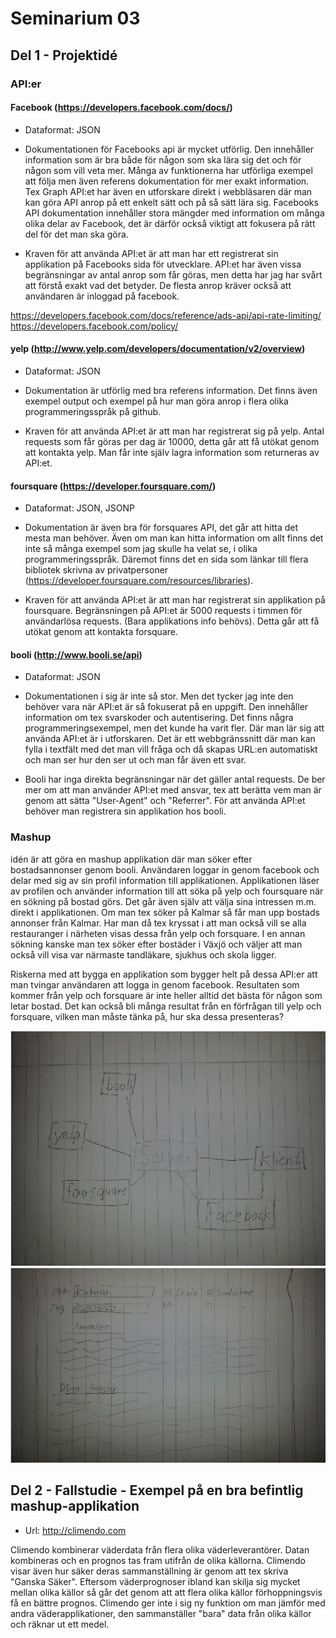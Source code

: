 Seminarium 03
=============

Del 1 - Projektidé
------------------

### API:er

#### Facebook (https://developers.facebook.com/docs/)

* Dataformat: JSON

* Dokumentationen för Facebooks api är mycket utförlig. Den innehåller information som är bra både för någon som ska lära sig det och för någon som vill veta mer. Många av funktionerna har utförliga exempel att följa men även referens dokumentation för mer exakt information. Tex Graph API:et har även en utforskare direkt i webbläsaren där man kan göra API anrop på ett enkelt sätt och på så sätt lära sig. Facebooks API dokumentation innehåller stora mängder med information om många olika delar av Facebook, det är därför också viktigt att fokusera på rätt del för det man ska göra.

* Kraven för att använda API:et är att man har ett registrerat sin applikation på Facebooks sida för utvecklare. API:et har även vissa begränsningar av antal anrop som får göras, men detta har jag har svårt att förstå exakt vad det betyder. De flesta anrop kräver också att användaren är inloggad på facebook.

https://developers.facebook.com/docs/reference/ads-api/api-rate-limiting/
https://developers.facebook.com/policy/


#### yelp (http://www.yelp.com/developers/documentation/v2/overview)

* Dataformat: JSON

* Dokumentation är utförlig med bra referens information. Det finns även exempel output och exempel på hur man göra anrop i flera olika programmeringsspråk på github.

* Kraven för att använda API:et är att man har registrerat sig på yelp. Antal requests som får göras per dag är 10000, detta går att få utökat genom att kontakta yelp. Man får inte själv lagra information som returneras av API:et.

#### foursquare (https://developer.foursquare.com/)

* Dataformat: JSON, JSONP

* Dokumentation är även bra för forsquares API, det går att hitta det mesta man behöver. Även om man kan hitta information om allt finns det inte så många exempel som jag skulle ha velat se, i olika programmeringsspråk. Däremot finns det en sida som länkar till flera bibliotek skrivna av privatpersoner (https://developer.foursquare.com/resources/libraries). 

* Kraven för att använda API:et är att man har registrerat sin applikation på foursquare. Begränsningen på API:et är 5000 requests  i timmen för användarlösa requests. (Bara applikations info behövs). Detta går att få utökat genom att kontakta forsquare.

#### booli (http://www.booli.se/api)

* Dataformat: JSON

* Dokumentationen i sig är inte så stor. Men det tycker jag inte den behöver vara när API:et är så fokuserat på en uppgift. Den innehåller information om tex svarskoder och autentisering. Det finns några programmeringsexempel, men det kunde ha varit fler. Där man lär sig att använda API:et är i utforskaren. Det är ett webbgränssnitt där man kan fylla i textfält med det man vill fråga och då skapas URL:en automatiskt och man ser hur den ser ut och man får även ett svar.

* Booli har inga direkta begränsningar när det gäller antal requests. De ber mer om att man använder API:et med ansvar, tex att berätta vem man är genom att sätta "User-Agent" och "Referrer". För att använda API:et behöver man registrera sin applikation hos booli.

### Mashup

idén är att göra en mashup applikation där man söker efter bostadsannonser genom booli. Användaren loggar in genom facebook och delar med sig av sin profil information till applikationen. Applikationen läser av profilen och använder information till att söka på yelp och foursquare när en sökning på bostad görs. Det går även själv att välja sina intressen m.m. direkt i applikationen. Om man tex söker på Kalmar så får man upp bostads annonser från Kalmar. Har man då tex kryssat i att man också vill se alla restauranger i närheten visas dessa från yelp och forsquare. I en annan sökning kanske man tex söker efter bostäder i Växjö och väljer att man också vill visa var närmaste tandläkare, sjukhus och skola ligger.

Riskerna med att bygga en applikation som bygger helt på dessa API:er att man tvingar användaren att logga in genom facebook. Resultaten som kommer från yelp och forsquare är inte heller alltid det bästa för någon som letar bostad. Det kan också bli många resultat från en förfrågan till yelp och forsquare, vilken man måste tänka på, hur ska dessa presenteras?

![Alt text](seminarium0301.png)
![Alt text](seminarium0302.png)

Del 2 - Fallstudie - Exempel på en bra befintlig mashup-applikation
-------------------------------------------------------------------

* Url: http://climendo.com

Climendo kombinerar väderdata från flera olika väderleverantörer. Datan kombineras och en prognos tas fram utifrån de olika källorna. Climendo visar även hur säker deras sammanställning är genom att tex skriva "Ganska Säker". Eftersom väderprognoser ibland kan skilja sig mycket mellan olika källor så går det genom att att flera olika källor förhoppningsvis få en bättre prognos. Climendo ger inte i sig ny funktion om man jämför med andra väderapplikationer, den sammanställer "bara" data från olika källor och räknar ut ett medel.
